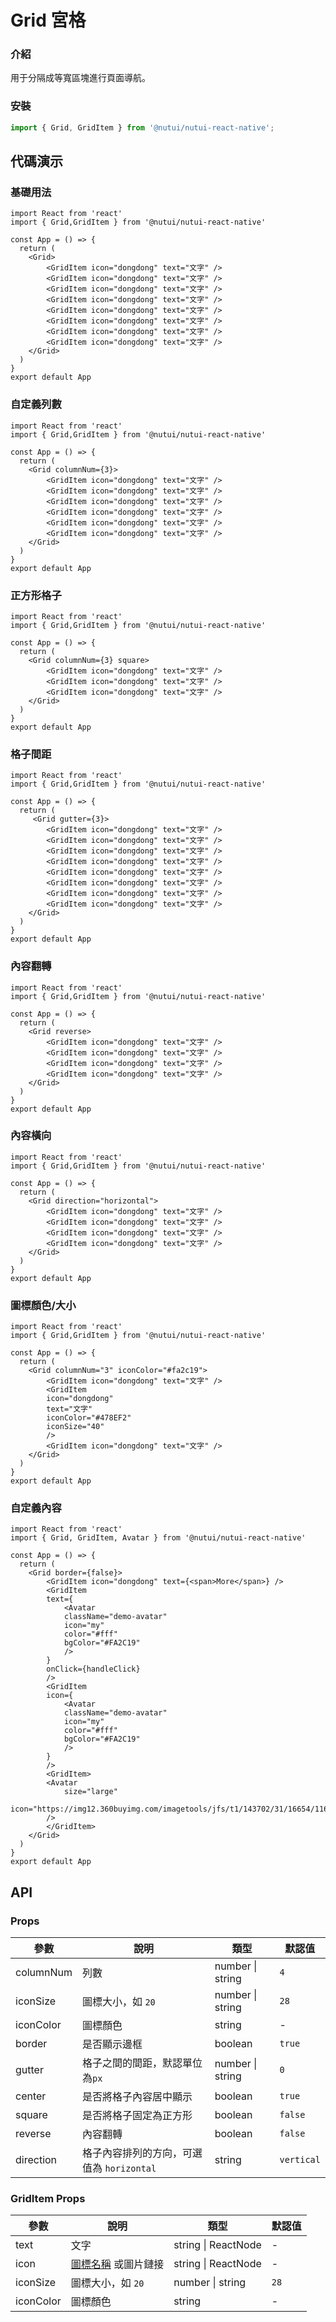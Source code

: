 # Grid 宮格

### 介紹

用于分隔成等寬區塊進行頁面導航。

### 安裝

```javascript
import { Grid, GridItem } from '@nutui/nutui-react-native';
```

## 代碼演示

### 基礎用法

```SnackPlayer name=Grid
import React from 'react'
import { Grid,GridItem } from '@nutui/nutui-react-native'

const App = () => {
  return (
    <Grid>
        <GridItem icon="dongdong" text="文字" />
        <GridItem icon="dongdong" text="文字" />
        <GridItem icon="dongdong" text="文字" />
        <GridItem icon="dongdong" text="文字" />
        <GridItem icon="dongdong" text="文字" />
        <GridItem icon="dongdong" text="文字" />
        <GridItem icon="dongdong" text="文字" />
        <GridItem icon="dongdong" text="文字" />
    </Grid>
  )
}
export default App
```

### 自定義列數

```SnackPlayer name=Grid
import React from 'react'
import { Grid,GridItem } from '@nutui/nutui-react-native'

const App = () => {
  return (
    <Grid columnNum={3}>
        <GridItem icon="dongdong" text="文字" />
        <GridItem icon="dongdong" text="文字" />
        <GridItem icon="dongdong" text="文字" />
        <GridItem icon="dongdong" text="文字" />
        <GridItem icon="dongdong" text="文字" />
        <GridItem icon="dongdong" text="文字" />
    </Grid>
  )
}
export default App
```

### 正方形格子

```SnackPlayer name=Grid
import React from 'react'
import { Grid,GridItem } from '@nutui/nutui-react-native'

const App = () => {
  return (
    <Grid columnNum={3} square>
        <GridItem icon="dongdong" text="文字" />
        <GridItem icon="dongdong" text="文字" />
        <GridItem icon="dongdong" text="文字" />
    </Grid>
  )
}
export default App
```

### 格子間距

```SnackPlayer name=Grid
import React from 'react'
import { Grid,GridItem } from '@nutui/nutui-react-native'

const App = () => {
  return (
     <Grid gutter={3}>
        <GridItem icon="dongdong" text="文字" />
        <GridItem icon="dongdong" text="文字" />
        <GridItem icon="dongdong" text="文字" />
        <GridItem icon="dongdong" text="文字" />
        <GridItem icon="dongdong" text="文字" />
        <GridItem icon="dongdong" text="文字" />
        <GridItem icon="dongdong" text="文字" />
        <GridItem icon="dongdong" text="文字" />
    </Grid>
  )
}
export default App
```

### 內容翻轉

```SnackPlayer name=Grid
import React from 'react'
import { Grid,GridItem } from '@nutui/nutui-react-native'

const App = () => {
  return (
    <Grid reverse>
        <GridItem icon="dongdong" text="文字" />
        <GridItem icon="dongdong" text="文字" />
        <GridItem icon="dongdong" text="文字" />
        <GridItem icon="dongdong" text="文字" />
    </Grid>
  )
}
export default App
```

### 內容橫向

```SnackPlayer name=Grid
import React from 'react'
import { Grid,GridItem } from '@nutui/nutui-react-native'

const App = () => {
  return (
    <Grid direction="horizontal">
        <GridItem icon="dongdong" text="文字" />
        <GridItem icon="dongdong" text="文字" />
        <GridItem icon="dongdong" text="文字" />
        <GridItem icon="dongdong" text="文字" />
    </Grid>
  )
}
export default App
```

### 圖標顏色/大小

```SnackPlayer name=Grid
import React from 'react'
import { Grid,GridItem } from '@nutui/nutui-react-native'

const App = () => {
  return (
    <Grid columnNum="3" iconColor="#fa2c19">
        <GridItem icon="dongdong" text="文字" />
        <GridItem
        icon="dongdong"
        text="文字"
        iconColor="#478EF2"
        iconSize="40"
        />
        <GridItem icon="dongdong" text="文字" />
    </Grid>
  )
}
export default App
```

### 自定義內容

```SnackPlayer name=Grid
import React from 'react'
import { Grid, GridItem, Avatar } from '@nutui/nutui-react-native'

const App = () => {
  return (
    <Grid border={false}>
        <GridItem icon="dongdong" text={<span>More</span>} />
        <GridItem
        text={
            <Avatar
            className="demo-avatar"
            icon="my"
            color="#fff"
            bgColor="#FA2C19"
            />
        }
        onClick={handleClick}
        />
        <GridItem
        icon={
            <Avatar
            className="demo-avatar"
            icon="my"
            color="#fff"
            bgColor="#FA2C19"
            />
        }
        />
        <GridItem>
        <Avatar
            size="large"
            icon="https://img12.360buyimg.com/imagetools/jfs/t1/143702/31/16654/116794/5fc6f541Edebf8a57/4138097748889987.png"
        />
        </GridItem>
    </Grid>
  )
}
export default App
```

## API

### Props

| 參數      | 說明                                      | 類型             | 默認值     |
| --------- | ----------------------------------------- | ---------------- | ---------- |
| columnNum | 列數                                      | number \| string | `4`        |
| iconSize  | 圖標大小，如 `20`           | number \| string | `28`     |
| iconColor | 圖標顏色                                  | string           | -          |
| border    | 是否顯示邊框                              | boolean          | `true`     |
| gutter    | 格子之間的間距，默認單位為`px`            | number \| string | `0`        |
| center    | 是否將格子內容居中顯示                    | boolean          | `true`     |
| square    | 是否將格子固定為正方形                    | boolean          | `false`    |
| reverse   | 內容翻轉                                  | boolean          | `false`    |
| direction | 格子內容排列的方向，可選值為 `horizontal` | string           | `vertical` |

### GridItem Props

| 參數      | 說明                             | 類型                | 默認值 |
| --------- | -------------------------------- | ------------------- | ------ |
| text      | 文字                             | string \| ReactNode | -      |
| icon      | [圖標名稱](#/icon) 或圖片鏈接    | string \| ReactNode | -      |
| iconSize  | 圖標大小，如 `20` | number \| string    | `28` |
| iconColor | 圖標顏色                         | string              | -      |
